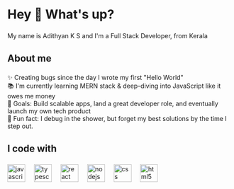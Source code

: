 <h1 align="left">Hey 👋 What's up?</h1>

###

<p align="left">My name is Adithyan K S and I'm a Full Stack Developer, from Kerala</p>

###

<h2 align="left">About me</h2>

###

<p align="left">✨ Creating bugs since the day I wrote my first "Hello World"<br>📚 I'm currently learning MERN stack & deep-diving into JavaScript like it owes me money<br>🎯 Goals: Build scalable apps, land a great developer role, and eventually launch my own tech product<br>🎲 Fun fact: I debug in the shower, but forget my best solutions by the time I step out.</p>

###

<h2 align="left">I code with</h2>

###

<div align="left">
  <img src="https://cdn.jsdelivr.net/gh/devicons/devicon/icons/javascript/javascript-original.svg" height="40" alt="javascript logo"  />
  <img width="12" />
  <img src="https://cdn.jsdelivr.net/gh/devicons/devicon/icons/typescript/typescript-original.svg" height="40" alt="typescript logo"  />
  <img width="12" />
  <img src="https://cdn.jsdelivr.net/gh/devicons/devicon/icons/react/react-original-wordmark.svg" height="40" alt="react logo"  />
  <img width="12" />
  <img src="https://cdn.jsdelivr.net/gh/devicons/devicon/icons/nodejs/nodejs-plain-wordmark.svg" height="40" alt="nodejs logo"  />
  <img width="12" />
  <img src="https://cdn.jsdelivr.net/gh/devicons/devicon/icons/css3/css3-plain.svg" height="40" alt="css logo"  />
  <img width="12" />
  <img src="https://cdn.jsdelivr.net/gh/devicons/devicon/icons/html5/html5-plain-wordmark.svg" height="40" alt="html5 logo"  />
</div>

###
